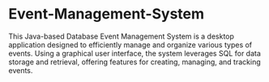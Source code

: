 # Event-Management-System
This Java-based Database Event Management System is a desktop application designed to efficiently manage and organize various types of events. Using a graphical user interface, the system leverages SQL for data storage and retrieval, offering features for creating, managing, and tracking events.
